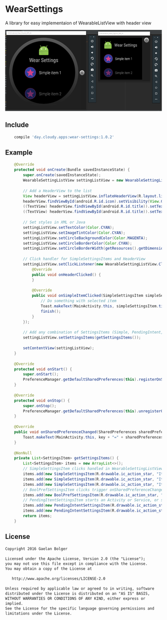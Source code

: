 WearSettings
=======

A library for easy implementaion of WearableListView with header view

![](website/static/screens.png)


Include
--------

```groovy
    compile 'day.cloudy.apps:wear-settings:1.0.2'
```

Example
--------

```java
    @Override
    protected void onCreate(Bundle savedInstanceState) {
        super.onCreate(savedInstanceState);
        WearableSettingListView settingListView = new WearableSettingListView(this);
        
        // Add a HeaderView to the list
		View headerView = settingListView.inflateHeaderView(R.layout.list_header);
        headerView.findViewById(android.R.id.icon).setVisibility(View.GONE);
        ((TextView) headerView.findViewById(android.R.id.title)).setTextColor(Color.CYAN);
        ((TextView) headerView.findViewById(android.R.id.title)).setText("Option title");

        // Set styles in XML or Java
        settingListView.setTextColor(Color.CYAN);
        settingListView.setImageTintColor(Color.CYAN);
        settingListView.setCircleBackgroundColor(Color.MAGENTA);
        settingListView.setCircleBorderColor(Color.CYAN);
        settingListView.setCircleBorderWidth(getResources().getDimensionPixelSize(R.dimen.circle_border_width));

        // Click handler for SimpleSettingsItems and HeaderView
        settingListView.setClickListener(new WearableSettingListView.ClickListener() {
            @Override
            public void onHeaderClicked() {
            }

            @Override
            public void onSimpleItemClicked(SimpleSettingsItem simpleSettingsItem) {
                // Do something with selected item
                Toast.makeText(MainActivity.this, simpleSettingsItem.title, Toast.LENGTH_SHORT).show();
                finish();
            }
        });
		
        // Add any combination of SettingsItems (Simple, PendingIntent, BoolPref)
        settingListView.setSettingsItems(getSettingsItems());
        
        setContentView(settingListView);
    }

    @Override
    protected void onStart() {
        super.onStart();
        PreferenceManager.getDefaultSharedPreferences(this).registerOnSharedPreferenceChangeListener(this);
    }

    @Override
    protected void onStop() {
        super.onStop();
        PreferenceManager.getDefaultSharedPreferences(this).unregisterOnSharedPreferenceChangeListener(this);
    }

    @Override
    public void onSharedPreferenceChanged(SharedPreferences sharedPreferences, String key) {
        Toast.makeText(MainActivity.this, key + "=" + sharedPreferences.getBoolean(key, false), Toast.LENGTH_SHORT).show();
    }

    @NonNull
    private List<SettingsItem> getSettingsItems() {
        List<SettingsItem> items = new ArrayList<>();
        // SimpleSettingsItem clicks handled in WearableSettingListView.ClickListener.onSimpleItemClicked()
        items.add(new SimpleSettingsItem(R.drawable.ic_action_star, "Item 1"));
        items.add(new SimpleSettingsItem(R.drawable.ic_action_star, "Item 2"));
        items.add(new SimpleSettingsItem(R.drawable.ic_action_star, "Item 3"));
        // BoolPrefSettingsItem clicks trigger onSharedPreferenceChanged()
        items.add(new BoolPrefSettingsItem(R.drawable.ic_action_star, "Boolean preference", "my_pref_key"));
        // PendingItentSettingsItem starts an Activity or Service, or sends a Broadcast 
        items.add(new PendingIntentSettingsItem(R.drawable.ic_action_star, "PendingIntent activity", PendingIntent.getActivity(this, 0, new Intent(this, NextActivity.class), 0)));
        items.add(new PendingIntentSettingsItem(R.drawable.ic_action_star, "PendingIntent broadcast", PendingIntent.getBroadcast(this, 0, new Intent(ACTION_DO_SOMETHING), 0)));
        return items;
    }
```


License
--------

    Copyright 2016 Gaelan Bolger

    Licensed under the Apache License, Version 2.0 (the "License");
    you may not use this file except in compliance with the License.
    You may obtain a copy of the License at

       http://www.apache.org/licenses/LICENSE-2.0

    Unless required by applicable law or agreed to in writing, software
    distributed under the License is distributed on an "AS IS" BASIS,
    WITHOUT WARRANTIES OR CONDITIONS OF ANY KIND, either express or implied.
    See the License for the specific language governing permissions and
    limitations under the License.

